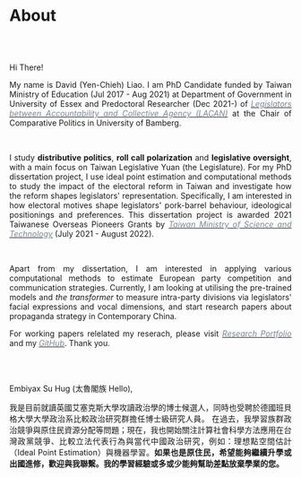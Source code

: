 # About


<br/><br/>

<div style="text-align: justify">

Hi There!

My name is David (Yen-Chieh) Liao. I am PhD Candidate funded by Taiwan Ministry of Education (Jul 2017 - Aug 2021) at Department of Government in University of Essex and Predoctoral Researcher (Dec 2021-)  of [<span style="color:#778899">*Legislators between Accountability and Collective Agency (LACAN)*</span>](https://projectlacan.wordpress.com/team/) at the Chair of Comparative Politics in University of Bamberg.  


<br/>

I study __distributive politics__, __roll call polarization__ and __legislative oversight__, with a main focus on Taiwan Legislative Yuan (the Legislature). For my PhD dissertation project, I use ideal point estimation and computational methods to study the impact of the electoral reform in Taiwan and investigate how the reform shapes legislators' representation.
Specifically, I am interested in how electoral motives shape legislators' pork-barrel behaviour, ideological positionings and preferences.  This dissertation project is awarded 2021 Taiwanese Overseas Pioneers Grants by  [<span style="color:#778899">*Taiwan Ministry of Science and Technology*</span>](https://www.most.gov.tw/?l=en) (July 2021 - August 2022).



<br/>

Apart from my dissertation, I am interested in applying various computational methods to estimate European party competition and communication strategies. Currently, 
I am looking at utilising the pre-trained models and *the transformer* to measure intra-party divisions via legislators' facial expressions and vocal dimensions, 
and start research papers about propaganda strategy in Contemporary China. 

For working papers relelated my reserach, please visit [<span style="color:#778899"> *Research Portfolio*</span>](https://davidycliao.github.io/research/) and my [<span style="color:#778899"> *GitHub*</span>](https://github.com/davidycliao). Thank you.





<br/><br/>


Embiyax Su Hug (太魯閣族 Hello),  

我是目前就讀英國艾塞克斯大學攻讀政治學的博士候選人，同時也受聘於德國班貝格大學大學政治系比較政治研究群擔任博士級研究人員。
在過去，我學習族群政治競爭與原住民資源分配等問題；現在，我也開始關注計算社會科學方法應用在台灣政黨競爭、比較立法代表行為與當代中國政治研究，例如：理想點空間估計（Ideal Point Estimation）與機器學習。__如果也是原住民，希望能夠繼續升學或出國進修，歡迎與我聯繫。我的學習經驗或多或少能夠幫助差點放棄學業的您。__

</div>


<br/><br/>
   
